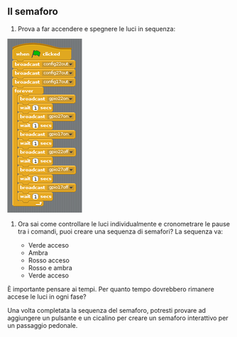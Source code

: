 ## Il semaforo

1. Prova a far accendere e spegnere le luci in sequenza:

![](images/scratch1-5.png)

1. Ora sai come controllare le luci individualmente e cronometrare le pause tra i comandi, puoi creare una sequenza di semafori? La sequenza va:
    
    - Verde acceso
    - Ambra
    - Rosso acceso
    - Rosso e ambra
    - Verde acceso

È importante pensare ai tempi. Per quanto tempo dovrebbero rimanere accese le luci in ogni fase?

Una volta completata la sequenza del semaforo, potresti provare ad aggiungere un pulsante e un cicalino per creare un semaforo interattivo per un passaggio pedonale.